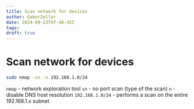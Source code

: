 ```yaml
---
title: Scan network for devices
author: GaborZeller
date: 2024-09-23T07-48-45Z
tags:
draft: true
---
```


# Scan network for devices

```sh
sudo nmap -sn -n 192.168.1.0/24
```

`nmap` - network exploration tool
`sn` - no port scan (type of the scan)
`n` - disable DNS host resolution
`192.168.1.0/24` - performs a scan on the entire 192.168.1.x subnet
